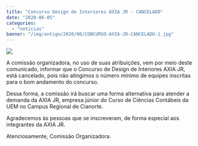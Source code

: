 ```yaml
---
title: "Concurso Design de Interiores AXIA JR - CANCELADO"
date: "2020-06-05"
categories: 
  - "noticias"
banner: "/img/antigo/2020/06/CONCURSO-AXIA-JR-CANCELADO-1.jpg"
---
```


![](/img/antigo/2020/06/CONCURSO-AXIA-JR-CANCELADO-1.jpg)

A comissão organizadora, no uso de suas atribuições, vem por meio deste comunicado, informar que o Concurso de Design de Interiores AXIA JR, está cancelado, pois não atingimos o número mínimo de equipes inscritas para o bom andamento do concurso.

Dessa forma, a comissão irá buscar uma forma alternativa para atender a demanda da AXIA JR, empresa júnior do Curso de Ciências Contábeis da UEM no Campus Regional de Cianorte.

Agradecemos às pessoas que se inscreveram, de forma especial aos integrantes da AXIA JR.

Atenciosamente, Comissão Organizadora.
